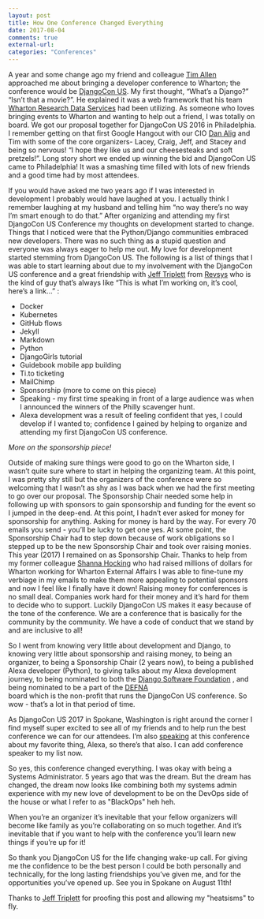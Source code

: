```yaml
---
layout: post
title: How One Conference Changed Everything
date: 2017-08-04
comments: true
external-url:
categories: "Conferences"
---
```


>
A year and some change ago my friend and colleague 
[Tim Allen](https://twitter.com/FlipperPA) approached me about bringing
a developer conference to Wharton; the conference would be 
[DjangoCon US](https://2017.djangocon.us/). My first thought, 
“What’s a Django?” “Isn’t that a movie?”. He explained it was a web
framework that his team
[Wharton Research Data Services](https://wrds-web.wharton.upenn.edu/wrds/) 
had been utilizing. As someone who loves bringing events to Wharton
and wanting to help out a friend, I was totally on board. We got our
proposal together for DjangoCon US 2016 in Philadelphia. I remember
getting on that first Google Hangout with our CIO 
[Dan Alig](https://twitter.com/dalig) and Tim with some of the core
organizers-  Lacey, Craig, Jeff, and Stacey and being so nervous! 
“I hope they like us and our cheesesteaks and soft pretzels!”. Long
story short we ended up winning the bid and DjangoCon US came to
Philadelphia! It was a smashing time filled with lots of new friends
and a good time had by most attendees. 


If you would have asked me two years ago if I was interested in
development I probably would have laughed at you. I actually think I
remember laughing at my husband and telling him
“no way there’s no way I’m smart enough to do that.” 
After organizing and attending my first DjangoCon US Conference my
thoughts on development started to change. Things that I noticed were
that the Python/Django communities embraced new developers. There was
no such thing as a stupid question and everyone was always eager to
help me out. My love for development started stemming from
DjangoCon US. The following is a list of things that 
I was able to start learning about due to my involvement with the
DjangoCon US conference and a great friendship with
[Jeff Triplett](https://twitter.com/webology) from 
[Revsys](http://revsys.com/) who is the kind of guy that’s always
like “This is what I’m working on, it’s cool, here’s a link...” : 

- Docker
- Kubernetes
- GitHub flows
- Jekyll 
- Markdown 
- Python 
- DjangoGirls tutorial
- Guidebook mobile app building
- Ti.to ticketing
- MailChimp 
- Sponsorship (more to come on this piece)
- Speaking - my first time speaking in front of a large audience was
when I announced the winners of the Philly scavenger hunt. 
- Alexa development was a result of feeling confident that yes, I could
develop if I wanted to; confidence I gained by helping to organize and
attending my first DjangoCon US conference.



*More on the sponsorship piece!*

Outside of making sure things were good to go on the Wharton side, I
wasn’t quite sure where to start in helping the organizing team. 
At this point, I was pretty shy still but the organizers of the
conference were so welcoming that I wasn’t as shy as I was back when
we had the first meeting to go over our proposal. The Sponsorship Chair
needed some help in following up with sponsors to gain sponsorship and
funding for the event so I jumped in the deep-end. At this point, I
hadn’t ever asked for money for sponsorship for anything. Asking for
money is hard by the way. For every 70 emails you send - you’ll be
lucky to get one yes. At some point, the Sponsorship Chair had to
step down because of work obligations so I stepped up to be the new
Sponsorship Chair and took over raising monies. This year (2017) I
remained on as Sponsorship Chair. Thanks to help from my former
colleague [Shanna Hocking](https://twitter.com/ShannaAHocking) who had
raised millions of dollars for Wharton working for
Wharton External Affairs I was able to fine-tune my verbiage in my
emails to make them more appealing to potential sponsors and now I feel
like I finally have it down! Raising money for conferences is no
small deal. Companies work hard for their money and it’s hard for them
to decide who to support. Luckily DjangoCon US makes it easy because of
the tone of the conference. We are a conference that is basically for
the community by the community. We have a code of conduct that we stand
by and are inclusive to all! 

So I went from knowing very little about development and Django, to
knowing very little about sponsorship and raising money, to being an
organizer, to being a Sponsorship Chair (2 years now), to being a
published Alexa developer (Python), to giving talks about my Alexa
development journey, to being nominated to both the 
[Django Software Foundation](https://www.djangoproject.com/foundation/) , 
and being nominated to be a part of the [DEFNA](https://www.defna.org/)  
board which is the non-profit that runs the DjangoCon US conference.
So wow - that’s a lot in that period of time. 

As DjangoCon US 2017 in Spokane, Washington is right around the corner
I find myself super excited to see all of my friends and to help run
the best conference we can for our attendees. I’m also 
[speaking](https://2017.djangocon.us/talks/) at this conference about
my favorite thing, Alexa, so there’s that also.
I can add conference speaker to my list now. 

So yes, this conference changed everything. I was okay with being a
Systems Administrator. 5 years ago that was the dream. But the dream
has changed, the dream now looks like combining both my systems admin
experience with my new love of development to be on the DevOps side of
the house or what I refer to as "BlackOps" heh heh. 

When you’re an organizer it’s inevitable that your fellow organizers
will become like family as you’re collaborating on so much together.
And it’s inevitable that if you want to help with the conference you’ll
learn new things if you’re up for it! 

So thank you DjangoCon US for the life changing wake-up call. For
giving me the confidence to be the best person I could be both
personally and technically, for the long lasting friendships
you’ve given me, and for the opportunities you’ve opened up.
See you in Spokane on August 11th! 



Thanks to <a href="https://twitter.com/webology">Jeff Triplett</a> for
proofing this post and allowing my "heatsisms" to fly.


